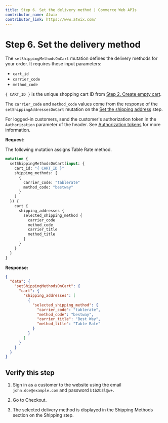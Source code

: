 ```yaml
---
title: Step 6. Set the delivery method | Commerce Web APIs
contributor_name: Atwix
contributor_link: https://www.atwix.com/
---
```


# Step 6. Set the delivery method

The `setShippingMethodsOnCart` mutation defines the delivery methods for your order. It requires these input parameters:

*  `cart_id`
*  `carrier_code`
*  `method_code`

`{ CART_ID }` is the unique shopping cart ID from [Step 2. Create empty cart](../../tutorials/checkout/add-product-to-cart.md).

The `carrier_code` and `method_code` values come from the response of the `setShippingAddressesOnCart` mutation on the [Set the shipping address](set-shipping-address.md) step.

For logged-in customers, send the customer's authorization token in the `Authorization` parameter of the header. See [Authorization tokens](../../usage/authorization-tokens.md) for more information.

**Request:**

The following mutation assigns Table Rate method.

```graphql
mutation {
  setShippingMethodsOnCart(input: {
    cart_id: "{ CART_ID }"
    shipping_methods: [
      {
        carrier_code: "tablerate"
        method_code: "bestway"
      }
    ]
  }) {
    cart {
      shipping_addresses {
        selected_shipping_method {
          carrier_code
          method_code
          carrier_title
          method_title
        }
      }
    }
  }
}
```

**Response:**

```json
{
  "data": {
    "setShippingMethodsOnCart": {
      "cart": {
        "shipping_addresses": [
          {
            "selected_shipping_method": {
              "carrier_code": "tablerate",
              "method_code": "bestway",
              "carrier_title": "Best Way",
              "method_title": "Table Rate"
            }
          }
        ]
      }
    }
  }
}
```

## Verify this step

1. Sign in as a customer to the website using the email `john.doe@example.com` and password `b1b2b3l@w+`.

1. Go to Checkout.

1. The selected delivery method is displayed in the Shipping Methods section on the Shipping step.

